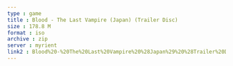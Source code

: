 ```yaml
---
type : game
title : Blood - The Last Vampire (Japan) (Trailer Disc)
size : 178.8 M
format : iso
archive : zip
server : myrient
link2 : Blood%20-%20The%20Last%20Vampire%20%28Japan%29%20%28Trailer%20Disc%29
---
```

